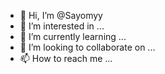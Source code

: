 - 👋 Hi, I’m @Sayomyy
- 👀 I’m interested in ...
- 🌱 I’m currently learning ...
- 💞️ I’m looking to collaborate on ...
- 📫 How to reach me ...

<!---
Sayomyy/Sayomyy is a ✨ special ✨ repository because its `README.md` (this file) appears on your GitHub profile.
You can click the Preview link to take a look at your changes.
